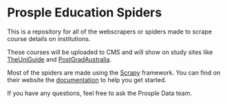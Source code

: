 # Prosple Education Spiders
This is a repository for all of the webscrapers or spiders made to scrape course details on institutions.

These courses will be uploaded to CMS and will show on study sites like [TheUniGuide](https://theuniguide.com.au/) and [PostGradAustralia](https://postgradaustralia.com.au/).

Most of the spiders are made using the [Scrapy](https://scrapy.org/) framework. You can find on their website the [documentation](https://docs.scrapy.org/en/latest/) to help you get started.

If you have any questions, feel free to ask the Prosple Data team.
